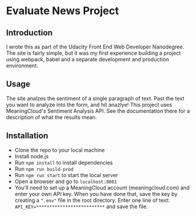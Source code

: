 # Evaluate News Project

## Introduction

I wrote this as part of the Udacity Front End Web Developer Nanodegree.  The site is fairly simple, but it was my first experience building a project using webpack, babel and a separate development and production environment.

## Usage

The site analzes the sentiment of a single paragraph of text.  Past the text you want to analyze into the form, and hit anazlye!  This project uses MeaningCloud's Sentiment Analysis API.  See the documentation there for a description of what the results mean. 

## Installation 

* Clone the repo to your local machine
* Install node.js
* Run `npm install`
  to install dependencies 
* Run `npm run build-prod`
* Run `npm run start` to start the local server
* Open a browser and go to `localhost:8081`
* You'll need to set up a MeaningCloud account (meaningcloud.com) and enter your own API key.  When you have done that, save the key by creating a `".env"` file in the root directory.  Enter one line of text: `API_KEY=**************************` and save the file.
